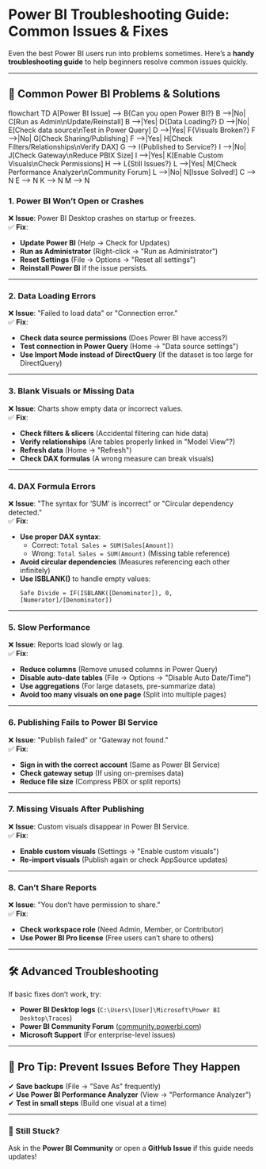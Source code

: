 # **Power BI Troubleshooting Guide: Common Issues & Fixes**  

Even the best Power BI users run into problems sometimes. Here’s a **handy troubleshooting guide** to help beginners resolve common issues quickly.  

---

## **🔧 Common Power BI Problems & Solutions**  

flowchart TD
    A[Power BI Issue] --> B{Can you open Power BI?}
    B -->|No| C[Run as Admin\nUpdate/Reinstall]
    B -->|Yes| D{Data Loading?}
    D -->|No| E[Check data source\nTest in Power Query]
    D -->|Yes| F{Visuals Broken?}
    F -->|No| G[Check Sharing/Publishing]
    F -->|Yes| H[Check Filters/Relationships\nVerify DAX]
    G --> I{Published to Service?}
    I -->|No| J[Check Gateway\nReduce PBIX Size]
    I -->|Yes| K[Enable Custom Visuals\nCheck Permissions]
    H --> L{Still Issues?}
    L -->|Yes| M[Check Performance Analyzer\nCommunity Forum]
    L -->|No| N[Issue Solved!]
    C --> N
    E --> N
    K --> N
    M --> N
    
### **1. Power BI Won’t Open or Crashes**  
❌ **Issue**: Power BI Desktop crashes on startup or freezes.  
✅ **Fix**:  
- **Update Power BI** (Help → Check for Updates)  
- **Run as Administrator** (Right-click → "Run as Administrator")  
- **Reset Settings** (File → Options → "Reset all settings")  
- **Reinstall Power BI** if the issue persists.  

---

### **2. Data Loading Errors**  
❌ **Issue**: "Failed to load data" or "Connection error."  
✅ **Fix**:  
- **Check data source permissions** (Does Power BI have access?)  
- **Test connection in Power Query** (Home → "Data source settings")  
- **Use Import Mode instead of DirectQuery** (If the dataset is too large for DirectQuery)  

---

### **3. Blank Visuals or Missing Data**  
❌ **Issue**: Charts show empty data or incorrect values.  
✅ **Fix**:  
- **Check filters & slicers** (Accidental filtering can hide data)  
- **Verify relationships** (Are tables properly linked in "Model View"?)  
- **Refresh data** (Home → "Refresh")  
- **Check DAX formulas** (A wrong measure can break visuals)  

---

### **4. DAX Formula Errors**  
❌ **Issue**: "The syntax for ‘SUM’ is incorrect" or "Circular dependency detected."  
✅ **Fix**:  
- **Use proper DAX syntax**:  
  - Correct: `Total Sales = SUM(Sales[Amount])`  
  - Wrong: `Total Sales = SUM(Amount)` (Missing table reference)  
- **Avoid circular dependencies** (Measures referencing each other infinitely)  
- **Use ISBLANK()** to handle empty values:  
  ```dax
  Safe Divide = IF(ISBLANK([Denominator]), 0, [Numerator]/[Denominator])
  ```

---

### **5. Slow Performance**  
❌ **Issue**: Reports load slowly or lag.  
✅ **Fix**:  
- **Reduce columns** (Remove unused columns in Power Query)  
- **Disable auto-date tables** (File → Options → "Disable Auto Date/Time")  
- **Use aggregations** (For large datasets, pre-summarize data)  
- **Avoid too many visuals on one page** (Split into multiple pages)  

---

### **6. Publishing Fails to Power BI Service**  
❌ **Issue**: "Publish failed" or "Gateway not found."  
✅ **Fix**:  
- **Sign in with the correct account** (Same as Power BI Service)  
- **Check gateway setup** (If using on-premises data)  
- **Reduce file size** (Compress PBIX or split reports)  

---

### **7. Missing Visuals After Publishing**  
❌ **Issue**: Custom visuals disappear in Power BI Service.  
✅ **Fix**:  
- **Enable custom visuals** (Settings → "Enable custom visuals")  
- **Re-import visuals** (Publish again or check AppSource updates)  

---

### **8. Can’t Share Reports**  
❌ **Issue**: "You don’t have permission to share."  
✅ **Fix**:  
- **Check workspace role** (Need Admin, Member, or Contributor)  
- **Use Power BI Pro license** (Free users can’t share to others)  

---

## **🛠️ Advanced Troubleshooting**  
If basic fixes don’t work, try:  
- **Power BI Desktop logs** (`C:\Users\[User]\Microsoft\Power BI Desktop\Traces`)  
- **Power BI Community Forum** ([community.powerbi.com](https://community.powerbi.com/))  
- **Microsoft Support** (For enterprise-level issues)  

---

## **📌 Pro Tip: Prevent Issues Before They Happen**  
✔ **Save backups** (File → "Save As" frequently)  
✔ **Use Power BI Performance Analyzer** (View → "Performance Analyzer")  
✔ **Test in small steps** (Build one visual at a time)  

---

### **🚀 Still Stuck?**  
Ask in the **Power BI Community** or open a **GitHub Issue** if this guide needs updates!  

